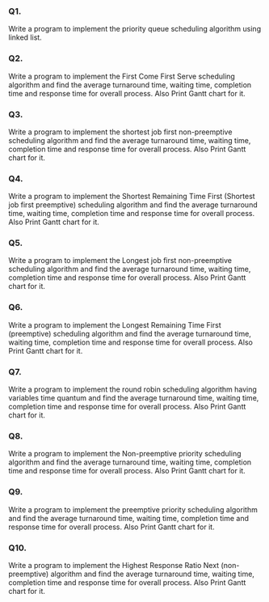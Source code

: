 ### Q1.
Write a program to implement the priority queue scheduling algorithm using linked list.

### Q2.
Write a program to implement the First Come First Serve scheduling algorithm and find the average turnaround time, waiting time, completion time and response time for overall process. Also Print Gantt chart for it.

### Q3.
Write a program to implement the shortest job first non-preemptive scheduling algorithm and find the average turnaround time, waiting time, completion time and response time for overall process. Also Print Gantt chart for it.

### Q4.
Write a program to implement the Shortest Remaining Time First (Shortest job first preemptive) scheduling algorithm and find the average turnaround time, waiting time, completion time and response time for overall process. Also Print Gantt chart for it.

### Q5.
Write a program to implement the Longest job first non-preemptive scheduling algorithm and find the average turnaround time, waiting time, completion time and response time for overall process. Also Print Gantt chart for it.

### Q6.
Write a program to implement the Longest Remaining Time First (preemptive) scheduling algorithm and find the average turnaround time, waiting time, completion time and response time for overall process. Also Print Gantt chart for it.

### Q7.
Write a program to implement the round robin scheduling algorithm having variables time quantum and find the average turnaround time, waiting time, completion time and response time for overall process. Also Print Gantt chart for it.

### Q8.
Write a program to implement the Non-preemptive priority scheduling algorithm and find the average turnaround time, waiting time, completion time and response time for overall process. Also Print Gantt chart for it.

### Q9.
Write a program to implement the preemptive priority scheduling algorithm and find the average turnaround time, waiting time, completion time and response time for overall process. Also Print Gantt chart for it.

### Q10.
Write a program to implement the Highest Response Ratio Next (non-preemptive) algorithm and find the average turnaround time, waiting time, completion time and response time for overall process. Also Print Gantt chart for it.
